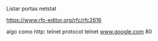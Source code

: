 Listar portas 
netstat

https://www.rfc-editor.org/rfc/rfc2616

algo como http:
telnet protocol
telnet www.google.com 80